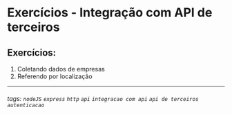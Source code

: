 # Exercícios - Integração com API de terceiros
 
## Exercícios:

1. Coletando dados de empresas
2. Referendo por localização

---


###### tags: `nodeJS` `express` `http` `api` `integracao com api` `api de terceiros` `autenticacao`
